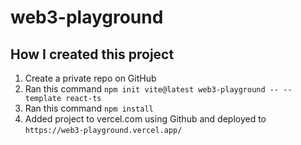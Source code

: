 # web3-playground

## How I created this project

1. Create a private repo on GitHub
2. Ran this command `npm init vite@latest web3-playground -- --template react-ts`
3. Ran this command `npm install`
4. Added project to vercel.com using Github and deployed to `https://web3-playground.vercel.app/`
